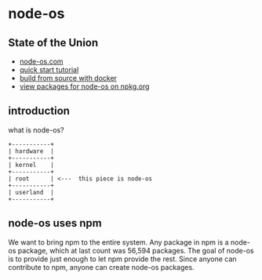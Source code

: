 # node-os

## State of the Union

- [node-os.com](http://node-os.com)
- [quick start tutorial](http://node-os.com/blog/get-involved)
- [build from source with docker](https://github.com/NodeOS/Docker-NodeOS)
- [view packages for node-os on npkg.org](http://npkg.org)

## introduction

what is node-os?

```
+-----------+
| hardware  |
+-----------+
| kernel    |
+-----------+
| root      | <---  this piece is node-os
+-----------+
| userland  |
+-----------+
```

## node-os uses npm

We want to bring npm to the entire system.
Any package in npm is a node-os package,
which at last count was 56,594 packages.
The goal of node-os is to provide just enough to let npm provide the rest.
Since anyone can contribute to npm, anyone can create node-os packages.
